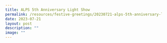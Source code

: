 ```yaml
---
title: ALPS 5th Anniversary Light Show
permalink: /resources/festive-greetings/20230721-alps-5th-anniversary-light-show/
date: 2023-07-21
layout: post
description: ""
image: ""
---
```


